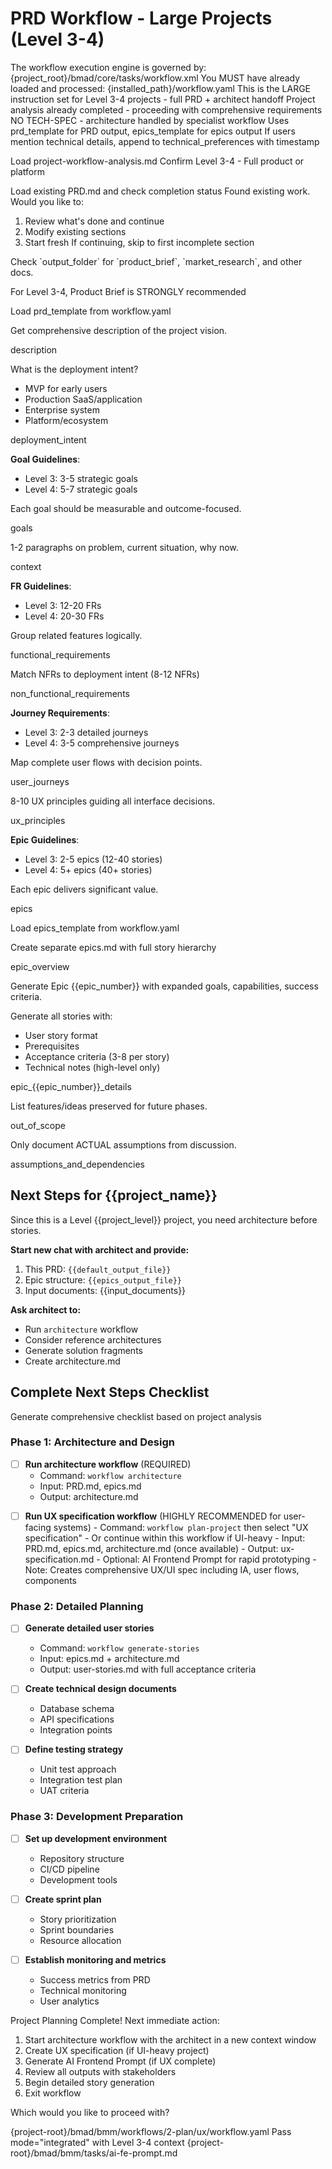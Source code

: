 # PRD Workflow - Large Projects (Level 3-4)

<workflow>

<critical>The workflow execution engine is governed by: {project_root}/bmad/core/tasks/workflow.xml</critical>
<critical>You MUST have already loaded and processed: {installed_path}/workflow.yaml</critical>
<critical>This is the LARGE instruction set for Level 3-4 projects - full PRD + architect handoff</critical>
<critical>Project analysis already completed - proceeding with comprehensive requirements</critical>
<critical>NO TECH-SPEC - architecture handled by specialist workflow</critical>
<critical>Uses prd_template for PRD output, epics_template for epics output</critical>
<critical>If users mention technical details, append to technical_preferences with timestamp</critical>

<step n="1" goal="Load context and handle continuation">

<action>Load project-workflow-analysis.md</action>
<action>Confirm Level 3-4 - Full product or platform</action>

<check if="continuation_mode == true">
  <action>Load existing PRD.md and check completion status</action>
  <ask>Found existing work. Would you like to:

1. Review what's done and continue
2. Modify existing sections
3. Start fresh
   </ask>
   <action>If continuing, skip to first incomplete section</action>
   </check>

<check if="new or starting fresh">
  Check `output_folder` for `product_brief`, `market_research`, and other docs.

<critical>For Level 3-4, Product Brief is STRONGLY recommended</critical>

<action>Load prd_template from workflow.yaml</action>

Get comprehensive description of the project vision.

<template-output>description</template-output>
</check>

</step>

<step n="2" goal="Define deployment intent and strategic goals">

<ask>What is the deployment intent?

- MVP for early users
- Production SaaS/application
- Enterprise system
- Platform/ecosystem
  </ask>

<template-output>deployment_intent</template-output>

**Goal Guidelines**:

- Level 3: 3-5 strategic goals
- Level 4: 5-7 strategic goals

Each goal should be measurable and outcome-focused.

<template-output>goals</template-output>

</step>

<step n="3" goal="Comprehensive context">

1-2 paragraphs on problem, current situation, why now.

<template-output>context</template-output>
<elicit-required/>

</step>

<step n="4" goal="Comprehensive functional requirements">

**FR Guidelines**:

- Level 3: 12-20 FRs
- Level 4: 20-30 FRs

Group related features logically.

<template-output>functional_requirements</template-output>
<elicit-required/>

</step>

<step n="5" goal="Comprehensive non-functional requirements">

Match NFRs to deployment intent (8-12 NFRs)

<template-output>non_functional_requirements</template-output>

</step>

<step n="6" goal="Detailed user journeys">

**Journey Requirements**:

- Level 3: 2-3 detailed journeys
- Level 4: 3-5 comprehensive journeys

Map complete user flows with decision points.

<template-output>user_journeys</template-output>
<elicit-required/>

</step>

<step n="7" goal="Comprehensive UX principles">

8-10 UX principles guiding all interface decisions.

<template-output>ux_principles</template-output>

</step>

<step n="8" goal="Epic structure for phased delivery">

**Epic Guidelines**:

- Level 3: 2-5 epics (12-40 stories)
- Level 4: 5+ epics (40+ stories)

Each epic delivers significant value.

<template-output>epics</template-output>
<elicit-required/>

</step>

<step n="9" goal="Generate detailed epic breakdown in epics.md">

<action>Load epics_template from workflow.yaml</action>

<critical>Create separate epics.md with full story hierarchy</critical>

<template-output file="epics.md">epic_overview</template-output>

<for-each epic="epic_list">

Generate Epic {{epic_number}} with expanded goals, capabilities, success criteria.

Generate all stories with:

- User story format
- Prerequisites
- Acceptance criteria (3-8 per story)
- Technical notes (high-level only)

<template-output file="epics.md">epic\_{{epic_number}}\_details</template-output>
<elicit-required/>

</for-each>

</step>

<step n="10" goal="Document out of scope">

List features/ideas preserved for future phases.

<template-output>out_of_scope</template-output>

</step>

<step n="11" goal="Document assumptions and dependencies">

Only document ACTUAL assumptions from discussion.

<template-output>assumptions_and_dependencies</template-output>

</step>

<step n="12" goal="Generate architect handoff and next steps checklist">

## Next Steps for {{project_name}}

Since this is a Level {{project_level}} project, you need architecture before stories.

**Start new chat with architect and provide:**

1. This PRD: `{{default_output_file}}`
2. Epic structure: `{{epics_output_file}}`
3. Input documents: {{input_documents}}

**Ask architect to:**

- Run `architecture` workflow
- Consider reference architectures
- Generate solution fragments
- Create architecture.md

## Complete Next Steps Checklist

<action>Generate comprehensive checklist based on project analysis</action>

### Phase 1: Architecture and Design

- [ ] **Run architecture workflow** (REQUIRED)
  - Command: `workflow architecture`
  - Input: PRD.md, epics.md
  - Output: architecture.md

<check if="project has significant UX/UI components (Level 3-4 typically does)">

- [ ] **Run UX specification workflow** (HIGHLY RECOMMENDED for user-facing systems) - Command: `workflow plan-project` then select "UX specification" - Or continue within this workflow if UI-heavy - Input: PRD.md, epics.md, architecture.md (once available) - Output: ux-specification.md - Optional: AI Frontend Prompt for rapid prototyping - Note: Creates comprehensive UX/UI spec including IA, user flows, components
      </check>

### Phase 2: Detailed Planning

- [ ] **Generate detailed user stories**
  - Command: `workflow generate-stories`
  - Input: epics.md + architecture.md
  - Output: user-stories.md with full acceptance criteria

- [ ] **Create technical design documents**
  - Database schema
  - API specifications
  - Integration points

- [ ] **Define testing strategy**
  - Unit test approach
  - Integration test plan
  - UAT criteria

### Phase 3: Development Preparation

- [ ] **Set up development environment**
  - Repository structure
  - CI/CD pipeline
  - Development tools

- [ ] **Create sprint plan**
  - Story prioritization
  - Sprint boundaries
  - Resource allocation

- [ ] **Establish monitoring and metrics**
  - Success metrics from PRD
  - Technical monitoring
  - User analytics

<ask>Project Planning Complete! Next immediate action:

1. Start architecture workflow with the architect in a new context window
2. Create UX specification (if UI-heavy project)
3. Generate AI Frontend Prompt (if UX complete)
4. Review all outputs with stakeholders
5. Begin detailed story generation
6. Exit workflow

Which would you like to proceed with?</ask>

<check if="user selects option 2">
  <invoke-workflow>{project-root}/bmad/bmm/workflows/2-plan/ux/workflow.yaml</invoke-workflow>
  <action>Pass mode="integrated" with Level 3-4 context</action>
</check>

<check if="user selects option 3">
  <invoke-task>{project-root}/bmad/bmm/tasks/ai-fe-prompt.md</invoke-task>
</check>

</step>

</workflow>

